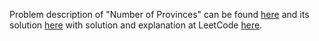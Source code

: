 Problem description of "Number of Provinces" can be found [here](https://leetcode.com/problems/number-of-provinces/description/) and its solution [here](https://github.com/aurimas13/Solutions-To-Problems/blob/main/LeetCode/Python%20Solutions/Number%20of%20Provinces/number.py) 
with solution and explanation at LeetCode [here](https://leetcode.com/problems/number-of-provinces/solutions/3048685/python-solution-beats-95/).